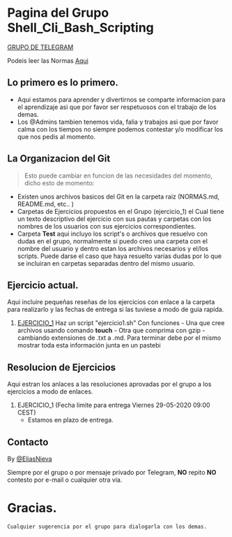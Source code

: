 # Pagina del Grupo Shell_Cli_Bash_Scripting

[GRUPO DE TELEGRAM](https://t.me/shell_cli_bash_scripting)

Podeis leer las Normas [Aqui](NORMAS.md)

## Lo primero es lo primero.

 - Aqui estamos para aprender y divertirnos se comparte informacion para el aprendizaje asi que por favor ser respetuosos con el trabajo de los demas.
 - Los @Admins tambien tenemos vida, falia y trabajos asi que por favor calma con los tiempos no siempre podemos contestar y/o modificar los que nos pedis al momento.

## La Organizacion del **Git**

> Esto puede cambiar en funcion de las necesidades del momento, dicho esto de momento:

- Existen unos archivos basicos del Git en la carpeta raiz (NORMAS.md, README.md, etc.. )
- Carpetas de Ejercicios propuestos en el Grupo (ejercicio_1) el Cual tiene un texto descriptivo del ejercicio con sus pautas y carpetas con los nombres de los usuarios con sus ejercicios correspondientes.
- Carpeta **Test** aqui incluyo los script's o archivos que resuelvo con dudas en el grupo, normalmente si puedo creo una carpeta con el nombre del usuario y dentro estan los archivos necesarios y el/los scripts.
Puede darse el caso que haya resuelto varias dudas por lo que se incluiran en carpetas separadas dentro del mismo usuario.

## Ejercicio actual.
Aqui incluire pequeñas reseñas de los ejercicios con enlace a la carpeta para realizarlo y las fechas de entrega si las tuviese a modo de guia rapida.

 1. [EJERCICIO_1](ejercicio_1/EJERCICIO_1.md)
	Haz un script "ejercicio1.sh"
        Con funciones
         - Una que cree archivos usando comando **touch**
         - Otra que comprima con gzip 
         - cambiando extensiones de .txt a .md.
	Para terminar debe por el mismo mostrar toda esta información junta en un pastebi

## Resolucion de Ejercicios
Aqui estran los anlaces a las resoluciones aprovadas por el grupo a los ejercicios a modo de enlaces.

 1. EJERCICIO_1 (Fecha limite para entrega Viernes 29-05-2020 09:00 CEST)
	- Estamos en plazo de entrega.

## Contacto

By [@EliasNieva](about.md)

Siempre por el grupo o por mensaje privado por Telegram, **NO** repito **NO** contesto por e-mail o cualquier otra via.

# Gracias.

````
Cualquier sugerencia por el grupo para dialogarla con los demas.
````

